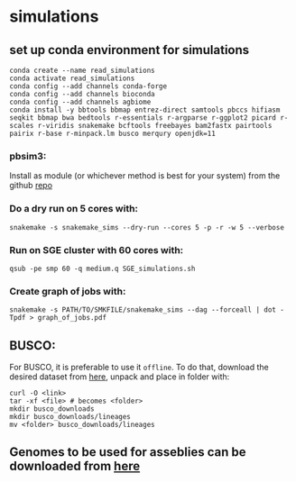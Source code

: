 # simulations

## set up conda environment for simulations
```
conda create --name read_simulations
conda activate read_simulations
conda config --add channels conda-forge
conda config --add channels bioconda  
conda config --add channels agbiome 
conda install -y bbtools bbmap entrez-direct samtools pbccs hifiasm seqkit bbmap bwa bedtools r-essentials r-argparse r-ggplot2 picard r-scales r-viridis snakemake bcftools freebayes bam2fastx pairtools pairix r-base r-minpack.lm busco merqury openjdk=11
```

### pbsim3:

Install as module (or whichever method is best for your system) from the github [repo](https://github.com/yukiteruono/pbsim3/releases/tag/v3.0.0)

### Do a dry run on 5 cores with:
```
snakemake -s snakemake_sims --dry-run --cores 5 -p -r -w 5 --verbose
```


### Run on SGE cluster with 60 cores with:
```
qsub -pe smp 60 -q medium.q SGE_simulations.sh
```

### Create graph of jobs with:
```
snakemake -s PATH/TO/SMKFILE/snakemake_sims --dag --forceall | dot -Tpdf > graph_of_jobs.pdf
```
## BUSCO:

For BUSCO, it is preferable to use it `offline`. To do that, download the desired dataset from [here](https://busco-data.ezlab.org/v5/data/lineages/), unpack and place in folder with:
```
curl -O <link>
tar -xf <file> # becomes <folder>
mkdir busco_downloads
mkdir busco_downloads/lineages
mv <folder> busco_downloads/lineages
```


## Genomes to be used for asseblies can be downloaded from [here](https://genomeark.github.io/vgp-curated-assembly/)

